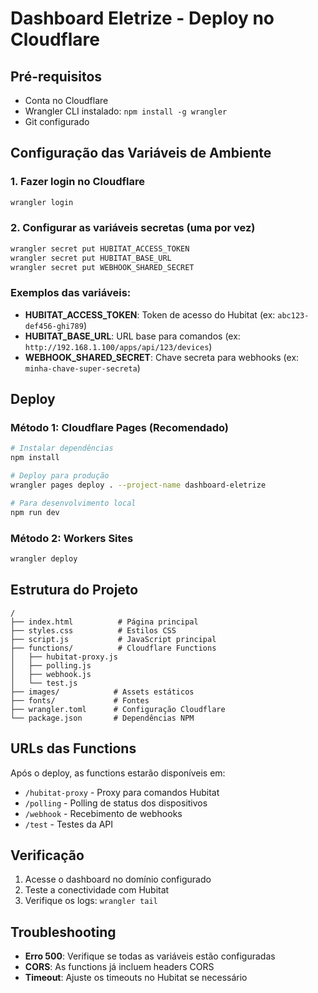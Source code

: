 # Dashboard Eletrize - Deploy no Cloudflare

## Pré-requisitos

- Conta no Cloudflare
- Wrangler CLI instalado: `npm install -g wrangler`
- Git configurado

## Configuração das Variáveis de Ambiente

### 1. Fazer login no Cloudflare

```bash
wrangler login
```

### 2. Configurar as variáveis secretas (uma por vez)

```bash
wrangler secret put HUBITAT_ACCESS_TOKEN
wrangler secret put HUBITAT_BASE_URL
wrangler secret put WEBHOOK_SHARED_SECRET
```

### Exemplos das variáveis:

- **HUBITAT_ACCESS_TOKEN**: Token de acesso do Hubitat (ex: `abc123-def456-ghi789`)
- **HUBITAT_BASE_URL**: URL base para comandos (ex: `http://192.168.1.100/apps/api/123/devices`)
- **WEBHOOK_SHARED_SECRET**: Chave secreta para webhooks (ex: `minha-chave-super-secreta`)

## Deploy

### Método 1: Cloudflare Pages (Recomendado)

```bash
# Instalar dependências
npm install

# Deploy para produção
wrangler pages deploy . --project-name dashboard-eletrize

# Para desenvolvimento local
npm run dev
```

### Método 2: Workers Sites

```bash
wrangler deploy
```

## Estrutura do Projeto

```
/
├── index.html          # Página principal
├── styles.css          # Estilos CSS
├── script.js           # JavaScript principal
├── functions/          # Cloudflare Functions
│   ├── hubitat-proxy.js
│   ├── polling.js
│   ├── webhook.js
│   └── test.js
├── images/            # Assets estáticos
├── fonts/             # Fontes
├── wrangler.toml      # Configuração Cloudflare
└── package.json       # Dependências NPM
```

## URLs das Functions

Após o deploy, as functions estarão disponíveis em:

- `/hubitat-proxy` - Proxy para comandos Hubitat
- `/polling` - Polling de status dos dispositivos
- `/webhook` - Recebimento de webhooks
- `/test` - Testes da API

## Verificação

1. Acesse o dashboard no domínio configurado
2. Teste a conectividade com Hubitat
3. Verifique os logs: `wrangler tail`

## Troubleshooting

- **Erro 500**: Verifique se todas as variáveis estão configuradas
- **CORS**: As functions já incluem headers CORS
- **Timeout**: Ajuste os timeouts no Hubitat se necessário
